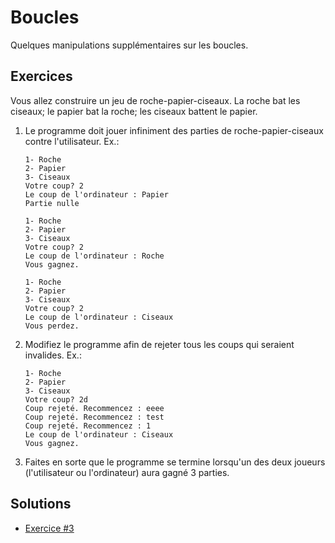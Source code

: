 Boucles
=======

Quelques manipulations supplémentaires sur les boucles.

Exercices
---------

Vous allez construire un jeu de roche-papier-ciseaux. La roche bat les ciseaux;
le papier bat la roche; les ciseaux battent le papier.

1. Le programme doit jouer infiniment des parties de roche-papier-ciseaux contre
   l'utilisateur. Ex.:
   ```
   1- Roche
   2- Papier
   3- Ciseaux
   Votre coup? 2
   Le coup de l'ordinateur : Papier
   Partie nulle

   1- Roche
   2- Papier
   3- Ciseaux
   Votre coup? 2
   Le coup de l'ordinateur : Roche
   Vous gagnez.

   1- Roche
   2- Papier
   3- Ciseaux
   Votre coup? 2
   Le coup de l'ordinateur : Ciseaux
   Vous perdez.
   ```

2. Modifiez le programme afin de rejeter tous les coups qui seraient invalides.
   Ex.:
   ```
   1- Roche
   2- Papier
   3- Ciseaux
   Votre coup? 2d
   Coup rejeté. Recommencez : eeee
   Coup rejeté. Recommencez : test
   Coup rejeté. Recommencez : 1
   Le coup de l'ordinateur : Ciseaux
   Vous gagnez.
   ```

3. Faites en sorte que le programme se termine lorsqu'un des deux joueurs
   (l'utilisateur ou l'ordinateur) aura gagné 3 parties.

Solutions
---------

* [Exercice #3](Solution3.java)
